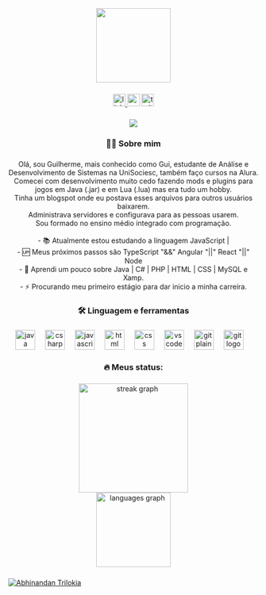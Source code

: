 <div align="center">
  <img height="150" src="https://media.giphy.com/media/v1.Y2lkPTc5MGI3NjExbmp3OWdhcmtwYW14Z251cTlodDNpbHVjZDkxMzA0Z3lpdzB3cXg2NiZlcD12MV9pbnRlcm5hbF9naWZfYnlfaWQmY3Q9cw/juua9i2c2fA0AIp2iq/giphy.gif"  />
</div>

###

<div align="center">
  <a href="https://www.linkedin.com/in/guilherme-uliano/" target="_blank">
    <img src="https://img.shields.io/static/v1?message=LinkedIn&logo=linkedin&label=&color=0077B5&logoColor=white&labelColor=&style=for-the-badge" height="25" alt="linkedin logo"  />
  </a>
  <img src="https://img.shields.io/static/v1?message=Youtube&logo=youtube&label=&color=FF0000&logoColor=white&labelColor=&style=for-the-badge" height="25" alt="youtube logo"  />
  <img src="https://img.shields.io/static/v1?message=Twitter&logo=twitter&label=&color=1DA1F2&logoColor=white&labelColor=&style=for-the-badge" height="25" alt="twitter logo"  />
</div>

###

<div align="center">
  <img src="https://visitor-badge.laobi.icu/badge?page_id=guilhermeuliano.guilhermeuliano&"  />
</div>

###

<h3 align="center">👩‍💻  Sobre mim</h3>

###

<p align="center">Olá, sou Guilherme, mais conhecido como Gui, estudante de Análise e Desenvolvimento de Sistemas na UniSociesc, também faço cursos na Alura.<br>Comecei com desenvolvimento muito cedo fazendo mods e plugins para jogos em Java (.jar) e em Lua (.lua) mas era tudo um hobby.<br>Tinha um blogspot onde eu postava esses arquivos para outros usuários baixarem.<br>Administrava servidores e configurava para as pessoas usarem.<br>Sou formado no ensino médio integrado com programação.<br><br>
  - 📚 Atualmente estou estudando a linguagem JavaScript | <br>
  - 🆙 Meus próximos passos são TypeScript "&&" Angular "||" React "||" Node<br>
  - 🚧 Aprendi um pouco sobre Java | C# | PHP | HTML | CSS | MySQL e Xamp.<br>
  - ⚡ Procurando meu primeiro estágio para dar inicio a minha carreira.</p>

###

<h3 align="center">🛠 Linguagem e ferramentas</h3>

###

<div align="center">
    <img src="https://cdn.jsdelivr.net/gh/devicons/devicon@latest/icons/java/java-original.svg" height="40" alt="java logo"  />
  <img width="12" />
    <img src="https://cdn.jsdelivr.net/gh/devicons/devicon@latest/icons/csharp/csharp-original.svg" height="40" alt="csharp logo"  />
  <img width="12" />
    <img src="https://cdn.jsdelivr.net/gh/devicons/devicon/icons/javascript/javascript-plain.svg" height="40" alt="javascript logo"  />
  <img width="12" />
    <img src="https://cdn.jsdelivr.net/gh/devicons/devicon@latest/icons/html5/html5-original.svg" height="40" alt="html logo"  />
  <img width="12" />
    <img src="https://cdn.jsdelivr.net/gh/devicons/devicon@latest/icons/css3/css3-original.svg" height="40" alt="css logo"  />
  <img width="12" />
    <img src="https://cdn.jsdelivr.net/gh/devicons/devicon/icons/vscode/vscode-original.svg" height="40" alt="vscode logo"  />
  <img width="12" />
    <img src="https://cdn.jsdelivr.net/gh/devicons/devicon/icons/git/git-plain.svg" height="40" alt="git plain logo"  />
  <img width="12" />
    <img src="https://cdn.jsdelivr.net/gh/devicons/devicon@latest/icons/github/github-original.svg" height="40" alt="git logo"  />
  <img width="12" />
</div>

###

<h3 align="center">🔥   Meus status:</h3>

###

<div align="center">
  <img src="https://streak-stats.demolab.com?user=guilhermeuliano&locale=pt-br&mode=daily&theme=codeSTACKr&hide_border=true&border_radius=5&order=3" height="220" alt="streak graph" /> <br>
  <img src="https://github-readme-stats.vercel.app/api/top-langs?username=guilhermeuliano&locale=pt-br&hide_title=false&layout=compact&card_width=320&langs_count=5&theme=codeSTACKr&hide_border=false&order=2" height="150" alt="languages graph"  />
</div>

###
<a target="_blank" rel="noopener noreferrer nofollow" href="https://raw.githubusercontent.com/Trilokia/Trilokia/379277808c61ef204768a61bbc5d25bc7798ccf1/bottom_header.svg"><img src="https://raw.githubusercontent.com/Trilokia/Trilokia/379277808c61ef204768a61bbc5d25bc7798ccf1/bottom_header.svg" alt="Abhinandan Trilokia" style="max-width: 100%;"></a>
